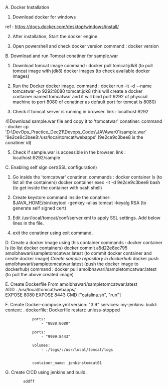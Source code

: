 
A. Docker Installation

1) Download docker for windows

ref : https://docs.docker.com/desktop/windows/install/

2) After installation, Start the docker engine.

3) Open powershell and check docker version 
	command : docker version


B. Download and run Tomcat conatiner for sample.war

1) Download tomcat image
	command	: docker pull tomcat:jdk8  (to pull tomcat image with jdk8)
		  docker images (to check available docker images)

2) Run the Docker docker image.
	command : docker run -it -d --name tomcatwar -p 9292:8080 tomcat:jdk8 (this will create a docker container named tomcatwar and it will bind port 9292 of physcial machine to port 8080 of conatiner as default port for tomcat is 8080)

3) Check if tomcat server is running in browser.
	link : localhost:9292

4)Download sample.war file and copy it to 'tomcatwar' conatiner.
	command	: docker cp 'D:\DevOps_Practice_Dec21\Devops_Codes\JAVAwar01\sample.war' '9e2ce9c3bee8:/usr/local/tomcat/webapps'  (9e2ce9c3bee8 is the conatiner id)
	          
5) Check if sample.war is accessible in the browser.
	link	: localhost:9292/sample
	
	
C. Enabling self sign cert(SSL configuration)

1) Go inside the 'tomcatwar' conatiner.
	commands :	docker container ls (to list all the containers)
				docker container exec -it -d 9e2ce9c3bee8 bash  (to get inside the container with bash shell)

2) 	Create keystore
			command inside the conatiner:  $JAVA_HOME/bin/keytool -genkey -alias tomcat -keyalg RSA  (to generate self signed cert)
			
3) Edit /usr/local/tomcat/conf/server.xml to apply SSL settings.
		Add below lines in the file.
		<Connector
           protocol="org.apache.coyote.http11.Http11NioProtocol"
           port="8443" maxThreads="200"
           scheme="https" secure="true" SSLEnabled="true"
           keystoreFile="${user.home}/.keystore" keystorePass="changeit"
           clientAuth="false" sslProtocol="TLS"/>
		   
4) exit the conatiner using exit command.

D. Create a docker image using this container
	commands :	docker container ls (to list docker containers)
				docker commit a5d22e8ec795 amolbhawari/sampletomcatwar:latest  (to commit docker container and create docker image)
				*Create sample repository in dockerhub*
				docker push amolbhawari/sampletomcatwar:latest  (push the docker image to dockerhub)
			    command :	docker pull amolbhawari/sampletomcatwar:latest 	(to pull the above created image)
				
E. 	Create Dockerfile
				From amolbhawari/sampletomcatwar:latest  
				ADD . /usr/local/tomcat/webapps/		 
				EXPOSE 8080
				EXPOSE 8443
				CMD ["catalina.sh", "run"]
			
			
F. Create Docker-compose.yml
				version: "3.9"
				services:
				my-jenkins:
				build:
				context: .
				dockerfile: Dockerfile
				restart: unless-stopped
    
  
				ports:
					- "8888:8080"

				ports:
					- "9999:8443"

				volumes:
					- ./logs/:/usr/local/tomcat/logs


				container_name: jenkinstomcat01
				

G. Create CICD using jenkins and build.				
		

			addff
	

	